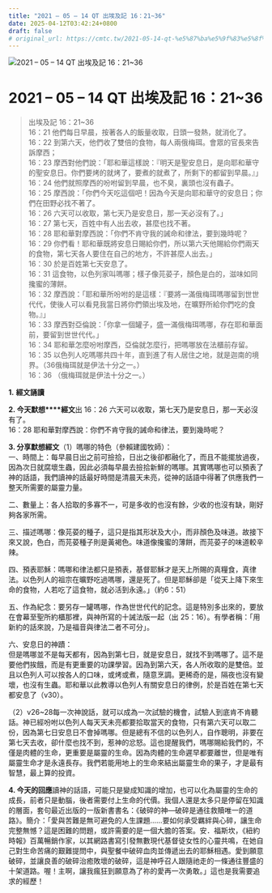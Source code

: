 ```yaml
---
title: "2021 – 05 – 14 QT 出埃及記 16：21~36"
date: 2025-04-12T03:42:24+0800
draft: false
# original_url: https://cmtc.tw/2021-05-14-qt-%e5%87%ba%e5%9f%83%e5%8f%8a%e8%a8%98-16%ef%bc%9a2136
---
```


![2021 – 05 – 14 QT 出埃及記 16：21~36](/images/qt.jpg   "2021 – 05 – 14 QT 出埃及記 16：21~36")

# 2021 – 05 – 14 QT 出埃及記 16：21~36

> 出埃及記 16：21~36  
> 16：21 他們每日早晨，按著各人的飯量收取，日頭一發熱，就消化了。  
> 16：22 到第六天，他們收了雙倍的食物，每人兩俄梅珥。會眾的官長來告訴摩西；  
> 16：23 摩西對他們說：「耶和華這樣說：『明天是聖安息日，是向耶和華守的聖安息日。你們要烤的就烤了，要煮的就煮了，所剩下的都留到早晨。』」  
> 16：24 他們就照摩西的吩咐留到早晨，也不臭，裏頭也沒有蟲子。  
> 16：25 摩西說：「你們今天吃這個吧！因為今天是向耶和華守的安息日；你們在田野必找不著了。  
> 16：26 六天可以收取，第七天乃是安息日，那一天必沒有了。」  
> 16：27 第七天，百姓中有人出去收，甚麼也找不著。  
> 16：28 耶和華對摩西說：「你們不肯守我的誡命和律法，要到幾時呢？  
> 16：29 你們看！耶和華既將安息日賜給你們，所以第六天他賜給你們兩天的食物，第七天各人要住在自己的地方，不許甚麼人出去。」  
> 16：30 於是百姓第七天安息了。  
> 16：31 這食物，以色列家叫嗎哪；樣子像芫荽子，顏色是白的，滋味如同攙蜜的薄餅。  
> 16：32 摩西說：「耶和華所吩咐的是這樣：『要將一滿俄梅珥嗎哪留到世世代代，使後人可以看見我當日將你們領出埃及地，在曠野所給你們吃的食物。』」  
> 16：33 摩西對亞倫說：「你拿一個罐子，盛一滿俄梅珥嗎哪，存在耶和華面前，要留到世世代代。」  
> 16：34 耶和華怎麼吩咐摩西，亞倫就怎麼行，把嗎哪放在法櫃前存留。  
> 16：35 以色列人吃嗎哪共四十年，直到進了有人居住之地，就是迦南的境界。（36俄梅珥就是伊法十分之一。）  
> 16：36 （俄梅珥就是伊法十分之一。）

**1.** **經文誦讀**

**2. 今天默想****經文**出 16：26 六天可以收取，第七天乃是安息日，那一天必沒有了。  
16：28 耶和華對摩西說：你們不肯守我的誡命和律法，要到幾時呢？

**3. 分享默想經文**（1）嗎哪的特色（參賴建國牧師）：  
一、時間上：每早晨日出之前可撿拾，日出之後卻都融化了，而且不能擺放過夜，因為次日就腐壞生蟲，因此必須每早晨去撿拾新鮮的嗎哪。其實嗎哪也可以預表了神的話語，我們讀神的話最好時間是清晨天未亮，從神的話語中得著了供應我們一整天所需要的屬靈力量。

二、數量上：各人拾取的多寡不一，可是多收的也沒有餘，少收的也沒有缺，剛好夠各家所需。

三、描述嗎哪：像芫荽的種子，這只是指其形狀及大小，而非顏色及味道。故接下來又說，色白，而芫荽種子則是黃褐色。味道像攙蜜的薄餅，而芫荽子的味道較辛辣。

四、預表耶穌：嗎哪和律法都只是預表，基督耶穌才是天上所賜的真糧食，真律法。以色列人的祖宗在曠野吃過嗎哪，還是死了。但是耶穌卻是「從天上降下來生命的食物，人若吃了這食物，就必活到永遠。」（約6：51）

五、作為紀念：要另存一罐嗎哪，作為世世代代的記念。這是特別多出來的，要放在會幕至聖所約櫃那裡，與神所寫的十誡法版一起（出 25：16）。有學者稱：「用新約的話來說，乃是福音與律法二者不可分」。

六、安息日的神蹟：  
但是嗎哪並不是每天都有，因為到第七日，就是安息日，就找不到嗎哪了。這不是要他們挨餓，而是有更重要的功課學習。因為到第六天，各人所收取的是雙倍。並且以色列人可以按各人的口味，或烤或煮，隨意烹調。更稀奇的是，隔夜也沒有變壞，也沒有生蟲。耶和華以此教導以色列人有關安息日的律例，於是百姓在第七天都安息了（v30）。

（2）v26~28每一次神說話，就可以成為一次試驗的機會，試驗人到底肯不肯聽話。神已經吩咐以色列人每天天未亮都要拾取當天的食物，只有第六天可以取二份，因為第七日安息日不會掉嗎哪。但是總有不信的以色列人，自作聰明，非要在第七天去收，卻什麼也找不到，惹神的忿怒。這也提醒我們，嗎哪賜給我們的，不僅是肉體的生命，更重要是屬靈的生命。因為肉體的生命遲早都要離世，但是唯有屬靈生命才是永遠長存。我們若能用地上的生命來結出屬靈生命的果子，才是最有智慧，最上算的投資。

**4. 今天的回應**讀神的話語，可能只是變成知識的增加，也可以化為屬靈的生命的成長，前者只是動腦，後者需要付上生命的代價。我個人還是太多只是停留在知識的層面，套句最近出版的一版新書書名：《破碎的神—破碎是通往救贖唯一的道路》。簡介：「愛與苦難是無可避免的人生課題……要如何承受羈絆與心碎，讓生命完整無憾？這是困難的問題，或許需要的是一個大膽的答案。安．福斯坎，《紐約時報》百萬暢銷作家，以其網路書寫引發無數現代基督徒女性的心靈共鳴，在她自己對生命苦痛的艱難提問中，與聖餐中破碎血肉並傳遞出去的耶穌相遇。愛到願意破碎，並讓良善的破碎治癒敗壞的破碎，這是神呼召人跟隨祂走的一條通往豐盛的十架道路。喔！主啊，讓我瘋狂到願意為了祢的愛再一次勇敢。」這也是我需要追求的經歷！